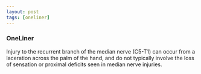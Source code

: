 ```yaml
---
layout: post
tags: [oneliner]
---
```



### OneLiner

Injury to the recurrent branch of the median nerve (C5-T1) can occur from a laceration across the palm of the hand, and do not typically involve the loss of sensation or proximal deficits seen in median nerve injuries.

